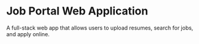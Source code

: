 # Job Portal Web Application

A full-stack web app that allows users to upload resumes, search for jobs, and apply online.
